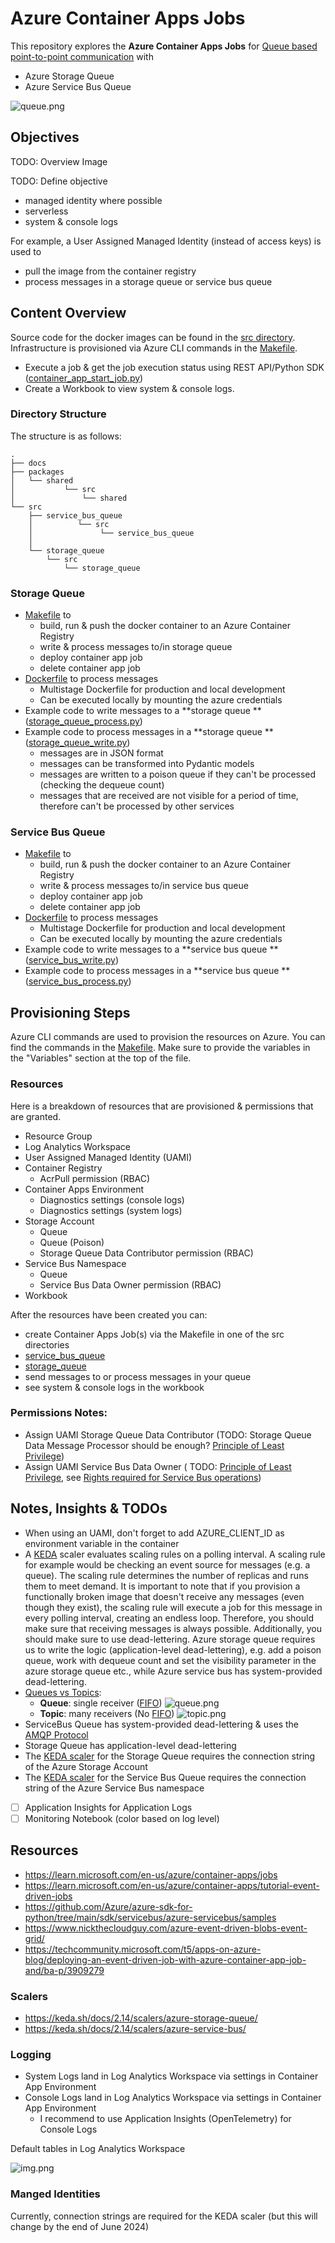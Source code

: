 # Azure Container Apps Jobs

This repository explores the **Azure Container Apps Jobs**
for [Queue based point-to-point communication](https://learn.microsoft.com/en-us/azure/container-apps/tutorial-event-driven-jobs?source=recommendations)
with

- Azure Storage Queue
- Azure Service Bus Queue

![queue.png](docs/queue.png)

## Objectives

TODO: Overview Image

TODO: Define objective

- managed identity where possible
- serverless
- system & console logs

For example, a User Assigned Managed Identity (instead of access keys) is used to

- pull the image from the container registry
- process messages in a storage queue or service bus queue

## Content Overview

Source code for the docker images can be found in the [src directory](src).
Infrastructure is provisioned via Azure CLI commands in the [Makefile](Makefile).

- Execute a job & get the job execution status using REST API/Python
  SDK ([container_app_start_job.py](scripts/container_app_start_job.py))
- Create a Workbook to view system & console logs.

### Directory Structure

The structure is as follows:

```shell
.
├── docs
├── packages
│   └── shared
│           └── src
│               └── shared
└── src
    ├── service_bus_queue
    │          └── src
    │               └── service_bus_queue
    │
    └── storage_queue
        └── src
            └── storage_queue
```

### Storage Queue

- [Makefile](src%2Fstorage_queue%2FMakefile) to
    - build, run & push the docker container to an Azure Container Registry
    - write & process messages to/in storage queue
    - deploy container app job
    - delete container app job
- [Dockerfile](src%2Fstorage_queue%2FDockerfile) to process messages
    - Multistage Dockerfile for production and local development
    - Can be executed locally by mounting the azure credentials
- Example code to write messages to a **storage queue
  ** ([storage_queue_process.py](src%2Fstorage_queue%2Fsrc%2Fstorage_queue%2Fstorage_queue_process.py))
- Example code to process messages in a **storage queue
  ** ([storage_queue_write.py](src%2Fstorage_queue%2Fsrc%2Fstorage_queue%2Fstorage_queue_write.py))
    - messages are in JSON format
    - messages can be transformed into Pydantic models
    - messages are written to a poison queue if they can't be processed (checking the dequeue count)
    - messages that are received are not visible for a period of time, therefore can't be processed by other services

### Service Bus Queue

- [Makefile](src%2Fstorage_queue%2FMakefile) to
    - build, run & push the docker container to an Azure Container Registry
    - write & process messages to/in service bus queue
    - deploy container app job
    - delete container app job
- [Dockerfile](src%2Fservice_bus_queue%2FDockerfile) to process messages
    - Multistage Dockerfile for production and local development
    - Can be executed locally by mounting the azure credentials
- Example code to write messages to a **service bus queue
  ** ([service_bus_write.py](src%2Fservice_bus_queue%2Fsrc%2Fservice_bus_queue%2Fservice_bus_write.py))
- Example code to process messages in a **service bus queue
  ** ([service_bus_process.py](src%2Fservice_bus_queue%2Fsrc%2Fservice_bus_queue%2Fservice_bus_process.py))

## Provisioning Steps

Azure CLI commands are used to provision the resources on Azure.
You can find the commands in the [Makefile](Makefile).
Make sure to provide the variables in the "Variables" section at the top of the file.

### Resources

Here is a breakdown of resources that are provisioned & permissions that are granted.

- Resource Group
- Log Analytics Workspace
- User Assigned Managed Identity (UAMI)
- Container Registry
    - AcrPull permission (RBAC)
- Container Apps Environment
    - Diagnostics settings (console logs)
    - Diagnostics settings (system logs)
- Storage Account
    - Queue
    - Queue (Poison)
    - Storage Queue Data Contributor permission (RBAC)
- Service Bus Namespace
    - Queue
    - Service Bus Data Owner permission (RBAC)
- Workbook

After the resources have been created you can:

- create Container Apps Job(s) via the Makefile in one of the src directories
- [service_bus_queue](src%2Fservice_bus_queue)
- [storage_queue](src%2Fstorage_queue)
- send messages to or process messages in your queue
- see system & console logs in the workbook

### Permissions Notes:

- Assign UAMI Storage Queue Data Contributor (TODO: Storage Queue Data Message Processor should be
  enough? [Principle of Least Privilege](https://learn.microsoft.com/en-us/entra/identity-platform/secure-least-privileged-access))
- Assign UAMI Service Bus Data Owner (
  TODO: [Principle of Least Privilege](https://learn.microsoft.com/en-us/entra/identity-platform/secure-least-privileged-access),
  see [Rights required for Service Bus operations](https://learn.microsoft.com/en-us/azure/service-bus-messaging/service-bus-sas#rights-required-for-service-bus-operations))

## Notes, Insights & TODOs

- When using an UAMI, don't forget to add AZURE_CLIENT_ID as environment variable in the container
- A [KEDA](https://keda.sh/) scaler evaluates scaling rules on a polling interval. A scaling rule for example would be
  checking an event source for messages (e.g. a queue). The scaling rule determines the number of replicas and runs them
  to meet demand.
  It is important to note that if you provision a functionally broken image that doesn't receive any messages (even
  though they exist), the scaling rule will execute a job for this message in every polling interval, creating an
  endless loop.
  Therefore, you should make sure that receiving messages is always possible. Additionally, you should make sure to use
  dead-lettering. Azure storage queue requires us to write the logic (application-level dead-lettering), e.g. add a
  poison queue, work with dequeue
  count and set the visibility parameter in the azure storage queue etc., while Azure service bus has system-provided
  dead-lettering.
- [Queues vs Topics](https://medium.com/@emer.kurbegovic/queues-vs-topics-a-simple-guide-with-real-world-examples-1d32947cb574):
    - **Queue**: single receiver ([FIFO](https://en.wikipedia.org/wiki/FIFO_(computing_and_electronics)))
      ![queue.png](docs/queue.png)
    - **Topic**: many receivers (No [FIFO](https://en.wikipedia.org/wiki/FIFO_(computing_and_electronics)))
      ![topic.png](docs/topic.png)
- ServiceBus Queue has system-provided dead-lettering & uses
  the [AMQP Protocol](https://d0znpp.medium.com/what-is-amqp-protocol-all-you-need-to-know-c9eedb680c71)
- Storage Queue has application-level dead-lettering
- The [KEDA scaler](https://keda.sh/docs/2.14/scalers/azure-service-bus/) for the Storage Queue requires the connection
  string of the Azure Storage Account
- The [KEDA scaler](https://keda.sh/docs/2.14/scalers/azure-storage-queue/) for the Service Bus Queue requires the
  connection string of the Azure Service Bus namespace

- [ ] Application Insights for Application Logs
- [ ] Monitoring Notebook (color based on log level)

## Resources

- https://learn.microsoft.com/en-us/azure/container-apps/jobs
- https://learn.microsoft.com/en-us/azure/container-apps/tutorial-event-driven-jobs
- https://github.com/Azure/azure-sdk-for-python/tree/main/sdk/servicebus/azure-servicebus/samples
- https://www.nickthecloudguy.com/azure-event-driven-blobs-event-grid/
- https://techcommunity.microsoft.com/t5/apps-on-azure-blog/deploying-an-event-driven-job-with-azure-container-app-job-and/ba-p/3909279

### Scalers

- https://keda.sh/docs/2.14/scalers/azure-storage-queue/
- https://keda.sh/docs/2.14/scalers/azure-service-bus/

### Logging

- System Logs land in Log Analytics Workspace via settings in Container App Environment
- Console Logs land in Log Analytics Workspace via settings in Container App Environment
    - I recommend to use Application Insights (OpenTelemetry) for Console Logs

Default tables in Log Analytics Workspace

![img.png](docs/img.png)

### Manged Identities

Currently, connection strings are required for the KEDA scaler (but this will change by the end of June 2024)
